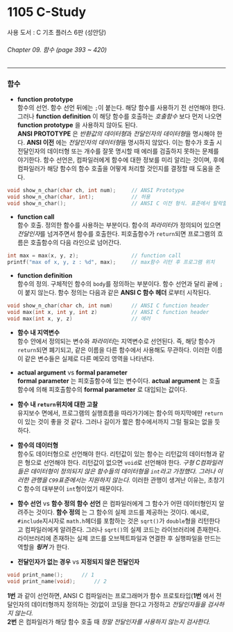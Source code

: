 # 1105 C-Study
사용 도서 : C 기초 플러스 6판 (성안당)

###### Chapter 09. 함수 (page 393 ~ 420)
<hr>

### 함수

- __function prototype__<br>
함수의 선언. 함수 선언 뒤에는 `;`이 붙는다. 해당 함수를 사용하기 전 선언해야 한다. 그러나 __function definition__ 이 해당 함수를 호출하는 *호출함수* 보다 먼저 나오면 __function prototype__ 을 사용하지 않아도 된다.<br>
__ANSI PROTOTYPE__ 은 *반환값의 데이터형*과 *전달인자의 데이터형*을 명시해야 한다.
__ANSI 이전__ 에는 *전달인자의 데이터형*을 명시하지 않았다. 이는 함수가 호출 시 전달인자의 데이터형 또는 개수를 잘못 명시할 때 에러를 검출하지 못하는 문제를 야기한다. 
함수 선언은, 컴파일러에게 함수에 대한 정보를 미리 알리는 것이며, 후에 컴파일러가 해당 함수의 함수 호출을 어떻게 처리할 것인지를 결정할 때 도움을 준다.

```c
void show_n_char(char ch, int num);     // ANSI Prototype
void show_n_char(char, int);            // 허용
void show_n_char();                     // ANSI C 이전 형식. 표준에서 탈락할 가능성 높음
```

- __function call__<br>
함수 호출. 정의한 함수를 사용하는 부분이다. 함수의 *파라미터*가 정의되어 있으면 *전달인자*를 넘겨주면서 함수를 호출한다. 피호출함수가 `return`되면 프로그램의 흐름은 호출함수의 다음 라인으로 넘어간다. 

```c
int max = max(x, y, z);                 // function call
printf("max of x, y, z : %d", max);     // max함수 리턴 후 프로그램 위치
```

- __function definition__<br>
함수의 정의. 구체적인 함수의 `body`를 정의하는 부분이다. 함수 선언과 달리 끝에 `;`이 붙지 않는다. 함수 정의는 다음과 같은 __ANSI C 함수 헤더__ 로부터 시작된다.

```c
void show_n_char(char ch, int num)      // ANSI C function header
void max(int x, int y, int z)           // ANSI C function header
void max(int x, y, z)                   // 에러
```

-  __함수 내 지역변수__<br>
함수 안에서 정의되는 변수와 *파라미터*는 지역변수로 선언된다. 즉, 해당 함수가 `return`되면 폐기되고, 같은 이름을 다른 함수에서 사용해도 무관하다. 이러한 이름이 같은 변수들은 실제로 다른 메모리 영역을 나타낸다. 

- __actual argument__ vs __formal parameter__<br>
__formal parameter__ 는 피호출함수에 있는 변수이다. __actual argument__ 는 호출함수에 의해 피호출함수의 __formal parameter__ 로 대입되는 값이다.

- __함수 내 `return`위치에 대한 고찰__<br>
유지보수 면에서, 프로그램의 실행흐름을 따라가기에는 함수의 마지막에만 `return`이 있는 것이 좋을 것 같다. 그러나 길이가 짧은 함수에서까지 그럴 필요는 없을 듯하다.

- __함수의 데이터형__<br>
함수도 데이터형으로 선언해야 한다. 리턴값이 있는 함수는 리턴값의 데이터형과 같은 형으로 선언해야 한다. 리턴값이 없으면 `void`로 선언해야 한다. *구형 C컴파일러들은 데이터형이 정의되지 않은 함수들의 데이터형을 `int`라고 가정했다. 그러나 이러한 관행을 `C99`표준에서는 지원하지 않는다.* 이러한 관행이 생겨난 이유는, 초창기 C 함수의 대부분이 `int`형이었기 때문이다. 

- __함수 선언__ vs __함수 정의__
__함수 선언__ 은 컴파일러에게 그 함수가 어떤 데이터형인지 알려주는 것이다. __함수 정의__ 는 그 함수의 실제 코드를 제공하는 것이다. 예시로, `#include`지시자로 `math.h`헤더를 포함하는 것은 `sqrt()`가 `double`형을 리턴한다고 컴파일러에게 알려준다. 그러나 `sqrt()`의 실제 코드는 라이브러리에 존재한다. 라이브러리에 존재하는 실제 코드를 오브젝트파일과 연결한 후 실행파일을 만드는 역할을 __*링커*__ 가 한다.

- __전달인자가 없는 경우__ vs __지정되지 않은 전달인자__

```c
void print_name();      // 1
void print_name(void);      // 2
```

__1번__ 과 같이 선언하면, ANSI C 컴파일러는 프로그래머가 함수 프로토타입(__1번__ 에서 전달인자의 데이터형까지 정의하는 것)없이 코딩을 한다고 가정하고 *전달인자들을 검사하지 않는다.*<br>
__2번__ 은 컴파일러가 해당 함수 호출 때 *정말 전달인자를 사용하지 않는지 검사한다.*